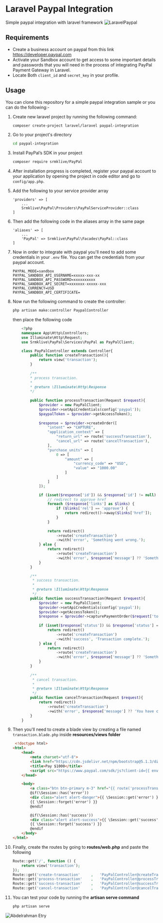 # Laravel Paypal Integration
Simple paypal integration with laravel framework
![LaravelPaypal](https://abdelrahmanetry.info/assets/github/paypal_laravel.png)

## Requirements
- Create a business account on paypal from this link https://developer.paypal.com
- Activate your Sandbox account to get access to some important details and passwords that you will need in the process of integrating PayPal Payment Gateway in Laravel.
- Locate Both `client_id` and `secret_key` in your profile.

## Usage
You can clone this repository for a simple paypal integration sample or you can do the following:-

1. Create new laravel project by running the following command:
    ```bash
    composer create-project laravel/laravel paypal-integration
    ```
2. Go to your project's directory 
    ```bash
    cd paypal-integration
    ```
3. Install PayPal’s SDK in your project 
    ```bash
    composer require srmklive/PayPal
    ```
4. After installation progress is completed, register your paypal account to your application by opening the project in code editor and go to `config/app.php`.

5. Add the following to your service provider array 
    ~~~
    'providers' => [
        ...
        Srmklive\PayPal\Providers\PayPalServiceProvider::class
    ]
    ~~~

6. Then add the following code in the aliases array in the same page
    ~~~
    'aliases' => [
        ...
        'PayPal' => Srmklive\PayPal\Facades\PayPal::class
    ]
    ~~~

7. Now in order to integrate with paypal you'll need to add some credentials in your `.env` file. You can get the credentials from your paypal account.
    ```
    PAYPAL_MODE=sandbox
    PAYPAL_SANDBOX_API_USERNAME=xxxxx-xxx-xx
    PAYPAL_SANDBOX_API_PASSWORD=xxxxxxxxxx
    PAYPAL_SANDBOX_API_SECRET=xxxxxxx-xxxxx-xxx
    PAYPAL_CURRENCY=USD
    PAYPAL_SANDBOX_API_CERTIFICATE=
    ```
8. Now run the following command to create the controller:
    ```bash
    php artisan make:controller PaypalController
    ```
    then place the following code
    ```php
        <?php
        namespace App\Http\Controllers;
        use Illuminate\Http\Request;
        use Srmklive\PayPal\Services\PayPal as PayPalClient;
    
        class PayPalController extends Controller{
            public function createTransaction(){
                return view('transaction');
            }
            
            /**
            * process transaction.
            *
            * @return \Illuminate\Http\Response
            */
            
            public function processTransaction(Request $request){
                $provider = new PayPalClient;
                $provider->setApiCredentials(config('paypal'));
                $paypalToken = $provider->getAccessToken();
        
                $response = $provider->createOrder([
                    "intent" => "CAPTURE",
                    "application_context" => [
                        "return_url" => route('successTransaction'),
                        "cancel_url" => route('cancelTransaction'),
                    ],
                    "purchase_units" => [
                        0 => [
                            "amount" => [
                                "currency_code" => "USD",
                                "value" => "1000.00"
                            ]
                        ]
                    ]
                ]);
    
                if (isset($response['id']) && $response['id'] != null) {
                    // redirect to approve href
                    foreach ($response['links'] as $links) {
                        if ($links['rel'] == 'approve') {
                            return redirect()->away($links['href']);
                        }
                    }
        
                    return redirect()
                        ->route('createTransaction')
                        ->with('error', 'Something went wrong.');
                } else {
                    return redirect()
                        ->route('createTransaction')
                        ->with('error', $response['message'] ?? 'Something went wrong.');
                }
            }
    
            /**
             * success transaction.
             *
             * @return \Illuminate\Http\Response
             */
            public function successTransaction(Request $request){
                $provider = new PayPalClient;
                $provider->setApiCredentials(config('paypal'));
                $provider->getAccessToken();
                $response = $provider->capturePaymentOrder($request['token']);
        
                if (isset($response['status']) && $response['status'] == 'COMPLETED') {
                    return redirect()
                        ->route('createTransaction')
                        ->with('success', 'Transaction complete.');
                } else {
                    return redirect()
                        ->route('createTransaction')
                        ->with('error', $response['message'] ?? 'Something went wrong.');
                }
            }
        
            /**
             * cancel transaction.
             *
             * @return \Illuminate\Http\Response
             */
            public function cancelTransaction(Request $request){
                return redirect()
                    ->route('createTransaction')
                    ->with('error', $response['message'] ?? 'You have canceled the transaction.');
            }
        }
    ```

9. Then you'll need to create a blade view by creating a file named `transaction.blade.php` inside **resources/views folder**
    ```html
     <!doctype html>
    <html>
        <head>
            <meta charset="utf-8">
            <link href="https://cdn.jsdelivr.net/npm/bootstrap@5.1.3/dist/css/bootstrap.min.css" rel="stylesheet">
            <title>Pay $1000</title>
            <script src="https://www.paypal.com/sdk/js?client-id={{ env('PAYPAL_SANDBOX_CLIENT_ID') }}"></script>
        </head>

        <body>
            <a class="btn btn-primary m-3" href="{{ route('processTransaction') }}">Pay $1000</a>
            @if(\Session::has('error'))
            <div class="alert alert-danger">{{ \Session::get('error') }}</div>
            {{ \Session::forget('error') }}
            @endif
    
            @if(\Session::has('success'))
            <div class="alert alert-success">{{ \Session::get('success') }}</div>
            {{ \Session::forget('success') }}
            @endif
        </body>
    </html>
    ```
10. Finally, create the routes by going to **routes/web.php** and paste the following
    ```php 
    Route::get('/', function () {
        return view('transaction');
    });
    Route::get('create-transaction'     ,   'PayPalController@createTransaction')->name('createTransaction');
    Route::get('process-transaction'    ,   'PayPalController@processTransaction')->name('processTransaction');
    Route::get('success-transaction'    ,   'PayPalController@successTransaction')->name('successTransaction');
    Route::get('cancel-transaction'     ,   'PayPalController@cancelTransaction')->name('cancelTransaction');
    ```

11. You can test your code by running the **artisan serve command** 
    ```bash 
    php artisan serve 
    ```

![Abdelrahman Etry](https://abdelrahmanetry.info/assets/github/logo.png)